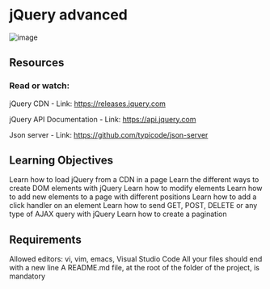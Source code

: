 # jQuery advanced

![image](https://github.com/AAndrews-1982/holbertonschool-web_front_end/assets/116847683/ffc230d4-068d-4391-a52c-7196830abc0c)

## Resources
### Read or watch:

jQuery CDN - Link: https://releases.jquery.com

jQuery API Documentation - Link: https://api.jquery.com

Json server - Link: https://github.com/typicode/json-server

## Learning Objectives

Learn how to load jQuery from a CDN in a page
Learn the different ways to create DOM elements with jQuery
Learn how to modify elements
Learn how to add new elements to a page with different positions
Learn how to add a click handler on an element
Learn how to send GET, POST, DELETE or any type of AJAX query with jQuery
Learn how to create a pagination

## Requirements

Allowed editors: vi, vim, emacs, Visual Studio Code
All your files should end with a new line
A README.md file, at the root of the folder of the project, is mandatory
